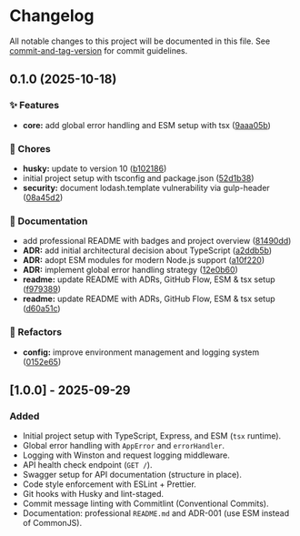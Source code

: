 # Changelog

All notable changes to this project will be documented in this file. See [commit-and-tag-version](https://github.com/absolute-version/commit-and-tag-version) for commit guidelines.

## 0.1.0 (2025-10-18)


### ✨ Features

* **core:** add global error handling and ESM setup with tsx ([9aaa05b](https://github.com/apiproject-red-social/proyecto-API-Red-Social/commit/9aaa05b8bcf16e3b07f0133db1228ff22f4b3a00))


### 🧹 Chores

* **husky:** update to version 10 ([b102186](https://github.com/apiproject-red-social/proyecto-API-Red-Social/commit/b102186683ed4667b2ff903647763073a955115d))
* initial project setup with tsconfig and package.json ([52d1b38](https://github.com/apiproject-red-social/proyecto-API-Red-Social/commit/52d1b38001dd4fcd8399699d69ff2c3f4c6733b8))
* **security:** document lodash.template vulnerability via gulp-header ([08a45d2](https://github.com/apiproject-red-social/proyecto-API-Red-Social/commit/08a45d24fc7b8e16b244d4d4e8238be263603b5e))


### 📝 Documentation

* add professional README with badges and project overview ([81490dd](https://github.com/apiproject-red-social/proyecto-API-Red-Social/commit/81490dda9f506ac4fc07bc2f0671ba6f86164bda))
* **ADR:** add initial architectural decision about TypeScript ([a2ddb5b](https://github.com/apiproject-red-social/proyecto-API-Red-Social/commit/a2ddb5b325644d5d3b2c5bdc991aa48172717274))
* **ADR:** adopt ESM modules for modern Node.js support ([a10f220](https://github.com/apiproject-red-social/proyecto-API-Red-Social/commit/a10f220c96f09ce7d505190318757df48381db84))
* **ADR:** implement global error handling strategy ([12e0b60](https://github.com/apiproject-red-social/proyecto-API-Red-Social/commit/12e0b605ad6ef24b4e4e1f2dc3b6538271b2cb57))
* **readme:** update README with ADRs, GitHub Flow, ESM & tsx setup ([f979389](https://github.com/apiproject-red-social/proyecto-API-Red-Social/commit/f97938908cfdc065425b45bd4bfc5f488db2b2b4))
* **readme:** update README with ADRs, GitHub Flow, ESM & tsx setup ([d60a51c](https://github.com/apiproject-red-social/proyecto-API-Red-Social/commit/d60a51c99b3986f49f0125a506b03228d14fc896))


### 🔧 Refactors

* **config:** improve environment management and logging system ([0152e65](https://github.com/apiproject-red-social/proyecto-API-Red-Social/commit/0152e65e6e268827b85758b1cea96c38a8b995ff))

## [1.0.0] - 2025-09-29

### Added

- Initial project setup with TypeScript, Express, and ESM (`tsx` runtime).
- Global error handling with `AppError` and `errorHandler`.
- Logging with Winston and request logging middleware.
- API health check endpoint (`GET /`).
- Swagger setup for API documentation (structure in place).
- Code style enforcement with ESLint + Prettier.
- Git hooks with Husky and lint-staged.
- Commit message linting with Commitlint (Conventional Commits).
- Documentation: professional `README.md` and ADR-001 (use ESM instead of CommonJS).
